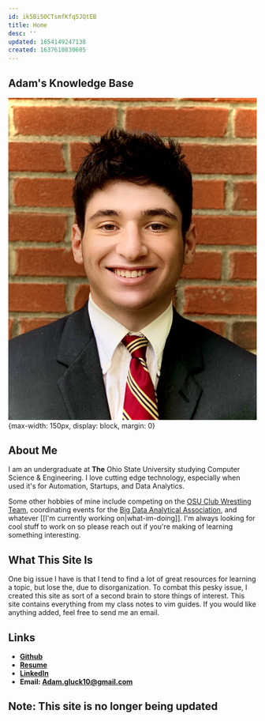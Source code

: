 ```yaml
---
id: ik5Bi5OCTsmfKfq5JQtEB
title: Home
desc: ''
updated: 1654149247138
created: 1637610830605
---
```

## Adam's Knowledge Base

![Picture of me](/assets/images/adam.jpg){max-width: 150px, display: block, margin: 0}

## About Me

I am an undergraduate at **The** Ohio State University studying Computer Science & Engineering. I love cutting edge technology, especially when used it's for Automation, Startups, and Data Analytics.

Some other hobbies of mine include competing on the [OSU Club Wrestling Team](https://ncwa.net/teams/osu), coordinating events for the [Big Data Analytical Association](https://bdaaosu.org/), and whatever [[I'm currently working on|what-im-doing]]. I'm always looking for cool stuff to work on so please reach out if you're making of learning something interesting.

## What This Site Is

One big issue I have is that I tend to find a lot of great resources for learning a topic, but lose the, due to disorganization. To combat this pesky issue, I created this site as sort of a second brain to store things of interest. This site contains everything from my class notes to vim guides. If you would like anything added, feel free to send me an email.

## Links

- **[Github](https://github.com/aglucky)**
- **[Resume](/assets/gluck_resume.pdf)**
- **[LinkedIn](https://www.linkedin.com/in/adam-gluck-111a2a174/)**
- **Email: Adam.gluck10@gmail.com**

## Note: This site is no longer being updated